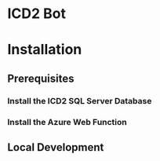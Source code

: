 # ICD2 Bot

# Installation

## Prerequisites

### Install the ICD2 SQL Server Database

### Install the Azure Web Function

## Local Development